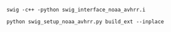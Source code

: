 `swig -c++ -python swig_interface_noaa_avhrr.i`

`python swig_setup_noaa_avhrr.py build_ext --inplace`


